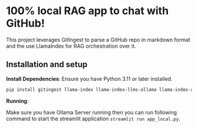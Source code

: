
# 100% local RAG app to chat with GitHub!

This project leverages GitIngest to parse a GitHub repo in markdown format and the use LlamaIndex for RAG orchestration over it.


## Installation and setup

**Install Dependencies**:
   Ensure you have Python 3.11 or later installed.
   ```bash
   pip install gitingest llama-index llama-index-llms-ollama llama-index-agent-openai llama-index-llms-openai --upgrade --quiet
   ```

**Running**:

Make sure you have Ollama Server running then you can run following command to start the streamlit application ```streamlit run app_local.py```.
